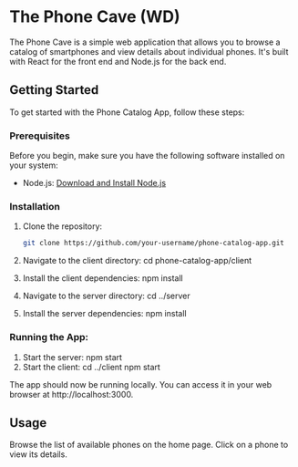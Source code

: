 # The Phone Cave (WD)

The Phone Cave is a simple web application that allows you to browse a catalog of smartphones and view details about individual phones. It's built with React for the front end and Node.js for the back end.

## Getting Started

To get started with the Phone Catalog App, follow these steps:

### Prerequisites

Before you begin, make sure you have the following software installed on your system:

- Node.js: [Download and Install Node.js](https://nodejs.org/)

### Installation

1. Clone the repository:

   ```bash
   git clone https://github.com/your-username/phone-catalog-app.git

   ```

2. Navigate to the client directory: cd phone-catalog-app/client

3. Install the client dependencies: npm install
4. Navigate to the server directory: cd ../server
5. Install the server dependencies: npm install

### Running the App:

1. Start the server: npm start
2. Start the client:
   cd ../client
   npm start

The app should now be running locally. You can access it in your web browser at http://localhost:3000.

## Usage

Browse the list of available phones on the home page.
Click on a phone to view its details.
